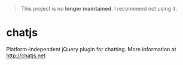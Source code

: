 
> This project is no **longer maintained**. I recommend not using it.


chatjs
======

Platform-independent jQuery plugin for chatting. More information at http://chatjs.net

